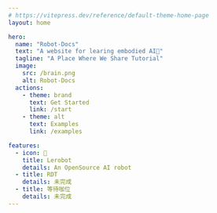 ```yaml
---
# https://vitepress.dev/reference/default-theme-home-page
layout: home

hero:
  name: "Robot-Docs"
  text: "A website for learing embodied AI🤖"
  tagline: "A Place Where We Share Tutorial"
  image: 
    src: /brain.png
    alt: Robot-Docs
  actions:
    - theme: brand
      text: Get Started
      link: /start
    - theme: alt
      text: Examples
      link: /examples

features:
  - icon: 🤗
    title: Lerobot
    details: An OpenSource AI robot
  - title: RDT
    details: 未完成
  - title: 等待咖位
    details: 未完成
---
```

